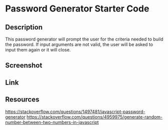 # Password Generator Starter Code

## Description
This password generator will prompt the user for the criteria needed to build the password.
If input arguments are not valid, the user will be asked to input them again or it will close.

## Screenshot


## Link



## Resources
https://stackoverflow.com/questions/1497481/javascript-password-generator
https://stackoverflow.com/questions/4959975/generate-random-number-between-two-numbers-in-javascript
